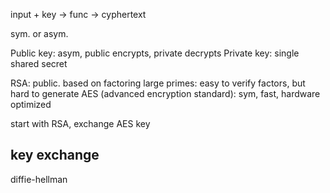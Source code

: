 ---
---
input + key -> func -> cyphertext

sym. or asym.

Public key: asym, public encrypts, private decrypts
Private key: single shared secret

RSA: public. based on factoring large primes: easy to verify factors, but hard to generate
AES (advanced encryption standard): sym, fast, hardware optimized

start with RSA, exchange AES key

## key exchange
diffie-hellman
